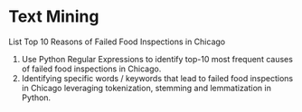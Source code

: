 # Text Mining 
List Top 10 Reasons of Failed Food Inspections in Chicago

1. Use Python Regular Expressions to identify top-10 most frequent causes of failed food inspections in Chicago. 
2. Identifying specific words / keywords that lead to failed food inspections in Chicago leveraging tokenization, stemming and lemmatization in Python.

